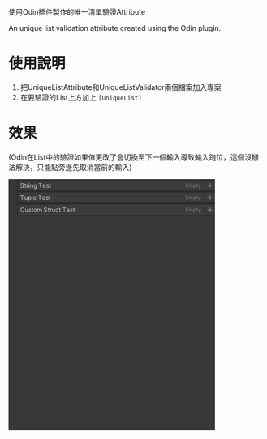 使用Odin插件製作的唯一清單驗證Attribute

An unique list validation attribute created using the Odin plugin.

# 使用說明
1. 把UniqueListAttribute和UniqueListValidator兩個檔案加入專案
2. 在要驗證的List上方加上 `[UniqueList]`

# 效果
(Odin在List中的驗證如果值更改了會切換至下一個輸入導致輸入跑位，這個沒辦法解決，只能點旁邊先取消當前的輸入)

![image](https://github.com/rino3390/OdinUniqueListValidate/blob/main/1.gif)
